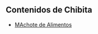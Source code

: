  ## Contenidos de Chibita
 
 - [MAchote de Alimentos](Controversia_del_Orden_Familiar_Alimentos.md)
